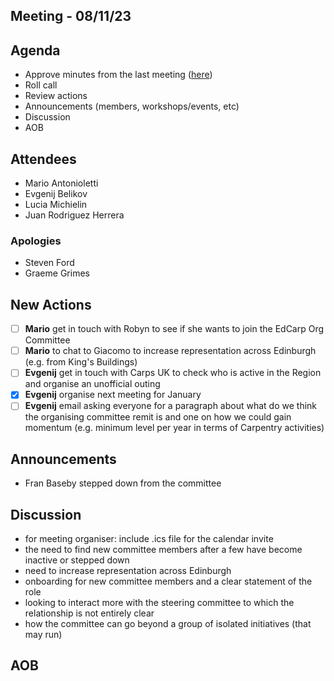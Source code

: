 ## Meeting - 08/11/23

## Agenda
* Approve minutes from the last meeting ([here](https://github.com/edcarp/organising-committee/blob/main/minutes/2023/2023_09_01_EdCarp_Organising_Committee.md))
* Roll call
* Review actions
* Announcements (members, workshops/events, etc)
* Discussion
* AOB

## Attendees
* Mario Antonioletti
* Evgenij Belikov
* Lucia Michielin
* Juan Rodriguez Herrera
  
### Apologies
* Steven Ford
* Graeme Grimes

## New Actions
- [ ] **Mario** get in touch with Robyn to see if she wants to join the EdCarp Org Committee
- [ ] **Mario** to chat to Giacomo to increase representation across Edinburgh (e.g. from King's Buildings)
- [ ] **Evgenij** get in touch with Carps UK to check who is active in the Region and organise an unofficial outing
- [x] **Evgenij** organise next meeting for January
- [ ] **Evgenij** email asking everyone for a paragraph about what do we think the organising committee remit is and one on how we could gain momentum (e.g. minimum level per year in terms of Carpentry activities)

## Announcements
* Fran Baseby stepped down from the committee


## Discussion
* for meeting organiser: include .ics file for the calendar invite
* the need to find new committee members after a few have become inactive or stepped down
* need to increase representation across Edinburgh
* onboarding for new committee members and a clear statement of the role
* looking to interact more with the steering committee to which the relationship is not entirely clear
* how the committee can go beyond a group of isolated initiatives (that may run)
  
## AOB
